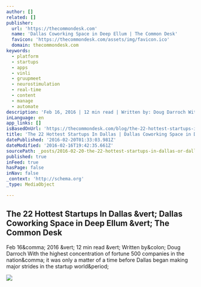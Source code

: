 ```yaml
---
author: []
related: []
publisher:
  url: 'https://thecommondesk.com'
  name: 'Dallas Coworking Space in Deep Ellum | The Common Desk'
  favicon: 'https://thecommondesk.com/assets/img/favicon.ico'
  domain: thecommondesk.com
keywords:
  - platform
  - startups
  - apps
  - vinli
  - gruupmeet
  - neurostimulation
  - real-time
  - content
  - manage
  - automate
description: 'Feb 16, 2016 | 12 min read | Written by: Doug Darroch With the highest concentration of fortune 500 companies in the nation, it was only a matter of a time before Dallas began making major strides in the startup world.'
inLanguage: en
app_links: []
isBasedOnUrl: 'https://thecommondesk.com/blog/the-22-hottest-startups-in-dallas'
title: 'The 22 Hottest Startups In Dallas | Dallas Coworking Space in Deep Ellum | The Common Desk'
datePublished: '2016-02-20T01:33:03.981Z'
dateModified: '2016-02-16T19:42:35.661Z'
sourcePath: _posts/2016-02-20-the-22-hottest-startups-in-dallas-or-dallas-coworking-space-i.md
published: true
inFeed: true
hasPage: false
inNav: false
_context: 'http://schema.org'
_type: MediaObject

---
```

<article style=""><h1>The 22 Hottest Startups In Dallas &amp;vert; Dallas Coworking Space in Deep Ellum &amp;vert; The Common Desk</h1><p>Feb 16&amp;comma; 2016 &amp;vert; 12 min read &amp;vert; Written by&amp;colon; Doug Darroch With the highest concentration of fortune 500 companies in the nation&amp;comma; it was only a matter of a time before Dallas began making major strides in the startup world&amp;period;</p><img src="https://thecommondesk.com/assets/img/LindseyMillerPhoto_CommonDesk_OakCliff-17.jpg" /></article>